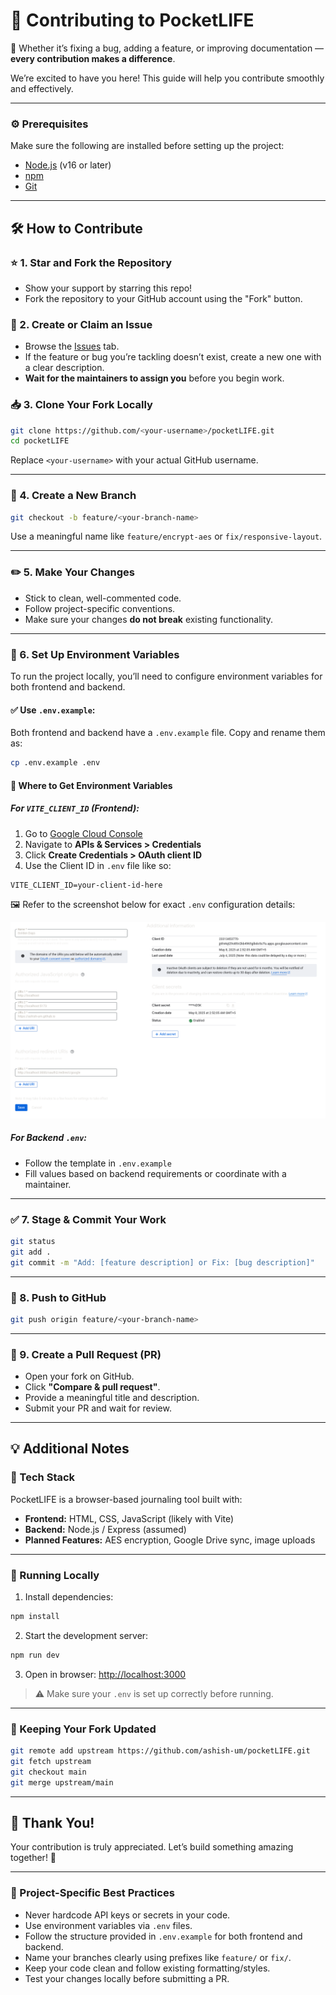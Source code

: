 # 🌟 Contributing to PocketLIFE

🎉 Whether it’s fixing a bug, adding a feature, or improving documentation — **every contribution makes a difference**.

We’re excited to have you here! This guide will help you contribute smoothly and effectively.

---

### ⚙️ Prerequisites

Make sure the following are installed before setting up the project:

- [Node.js](https://nodejs.org/) (v16 or later)
- [npm](https://www.npmjs.com/) 
- [Git](https://git-scm.com/)

---

## 🛠️ How to Contribute

### ⭐ 1. Star and Fork the Repository

- Show your support by starring this repo!
- Fork the repository to your GitHub account using the "Fork" button.

### 🐛 2. Create or Claim an Issue

- Browse the [Issues](https://github.com/ashish-um/pocketLIFE/issues) tab.
- If the feature or bug you’re tackling doesn’t exist, create a new one with a clear description.
- **Wait for the maintainers to assign you** before you begin work.

### 📥 3. Clone Your Fork Locally

```bash
git clone https://github.com/<your-username>/pocketLIFE.git
cd pocketLIFE
```

Replace `<your-username>` with your actual GitHub username.

---

### 🌱 4. Create a New Branch

```bash
git checkout -b feature/<your-branch-name>
```

Use a meaningful name like `feature/encrypt-aes` or `fix/responsive-layout`.

---

### ✏️ 5. Make Your Changes

- Stick to clean, well-commented code.
- Follow project-specific conventions.
- Make sure your changes **do not break** existing functionality.

---

### 🧪 6. Set Up Environment Variables

To run the project locally, you’ll need to configure environment variables for both frontend and backend.

#### ✅ Use `.env.example`:

Both frontend and backend have a `.env.example` file. Copy and rename them as:

```bash
cp .env.example .env
```

#### 🔐 Where to Get Environment Variables

##### For `VITE_CLIENT_ID` (Frontend):
1. Go to [Google Cloud Console](https://console.cloud.google.com/)
2. Navigate to **APIs & Services > Credentials**
3. Click **Create Credentials > OAuth client ID**
4. Use the Client ID in `.env` file like so:

```env
VITE_CLIENT_ID=your-client-id-here
```

🖼️ Refer to the screenshot below for exact `.env` configuration details:

![.env Configuration Screenshot](./docs/env-setup.png)

##### For Backend `.env`:
- Follow the template in `.env.example`
- Fill values based on backend requirements or coordinate with a maintainer.

---

### ✅ 7. Stage & Commit Your Work

```bash
git status
git add .
git commit -m "Add: [feature description] or Fix: [bug description]"
```

---

### 🚀 8. Push to GitHub

```bash
git push origin feature/<your-branch-name>
```

---

### 🔁 9. Create a Pull Request (PR)

- Open your fork on GitHub.
- Click **"Compare & pull request"**.
- Provide a meaningful title and description.
- Submit your PR and wait for review.

---

## 💡 Additional Notes

### 🧠 Tech Stack

PocketLIFE is a browser-based journaling tool built with:

- **Frontend:** HTML, CSS, JavaScript (likely with Vite)
- **Backend:** Node.js / Express (assumed)
- **Planned Features:** AES encryption, Google Drive sync, image uploads

---

### 🧪 Running Locally

1. Install dependencies:
```bash
npm install
```
2. Start the development server:
```bash
npm run dev
```
3. Open in browser:
[http://localhost:3000](http://localhost:3000)

> ⚠️ Make sure your `.env` is set up correctly before running.

---

### 🔄 Keeping Your Fork Updated

```bash
git remote add upstream https://github.com/ashish-um/pocketLIFE.git
git fetch upstream
git checkout main
git merge upstream/main
```

---

## 🙌 Thank You!

Your contribution is truly appreciated. Let’s build something amazing together! 💙

---

### 📌 Project-Specific Best Practices

- Never hardcode API keys or secrets in your code.
- Use environment variables via `.env` files.
- Follow the structure provided in `.env.example` for both frontend and backend.
- Name your branches clearly using prefixes like `feature/` or `fix/`.
- Keep your code clean and follow existing formatting/styles.
- Test your changes locally before submitting a PR.
